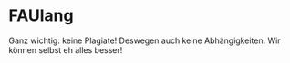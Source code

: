 # FAUlang

Ganz wichtig: keine Plagiate!
Deswegen auch keine Abhängigkeiten. Wir können selbst eh alles besser!
